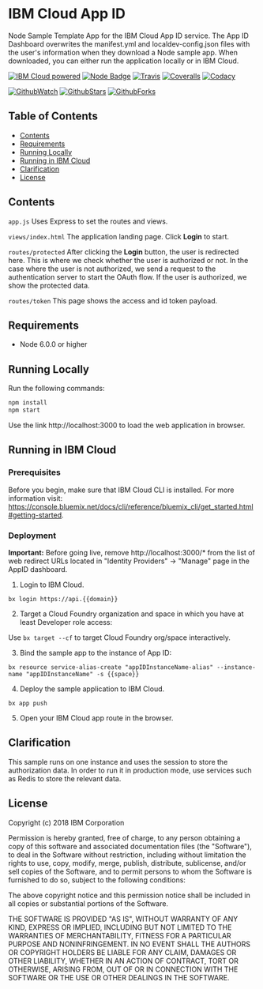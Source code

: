# IBM Cloud App ID
Node Sample Template App for the IBM Cloud App ID service. The App ID Dashboard overwrites the manifest.yml and localdev-config.json files with the user's information when they download a Node sample app. When downloaded, you can either run the application locally or in IBM Cloud.

[![IBM Cloud powered][img-ibmcloud-powered]][url-ibmcloud]
[![Node Badge][img-node-badge]][url-node-badge]
[![Travis][img-travis-master]][url-travis-master]
[![Coveralls][img-coveralls-master]][url-coveralls-master]
[![Codacy][img-codacy]][url-codacy]

[![GithubWatch][img-github-watchers]][url-github-watchers]
[![GithubStars][img-github-stars]][url-github-stars]
[![GithubForks][img-github-forks]][url-github-forks]

## Table of Contents
* [Contents](#contents)
* [Requirements](#requirements)
* [Running Locally](#running-locally)
* [Running in IBM Cloud](#running-in-ibm-cloud)
* [Clarification](#clarification)
* [License](#license)

## Contents

`app.js`  Uses Express to set the routes and views.

`views/index.html`  The application landing page. Click **Login** to start.

`routes/protected`  After clicking the **Login** button, the user is redirected here. This is where
we check whether the user is authorized or not. In  the case where the user is not authorized, we send a request to the
authentication server to start the OAuth flow. If the user is authorized, we show the protected data.

`routes/token`  This page shows the access and id token payload.

## Requirements
* Node 6.0.0 or higher

## Running Locally

Run the following commands:
```bash
npm install
npm start
```
Use the link http://localhost:3000 to load the web application in browser.

## Running in IBM Cloud

### Prerequisites
Before you begin, make sure that IBM Cloud CLI is installed.
For more information visit: https://console.bluemix.net/docs/cli/reference/bluemix_cli/get_started.html#getting-started.

### Deployment

**Important:** Before going live, remove http://localhost:3000/* from the list of web redirect URLs located in "Identity Providers" -> "Manage" page in the AppID dashboard.

1. Login to IBM Cloud.

  `bx login https://api.{{domain}}`

2. Target a Cloud Foundry organization and space in which you have at least Developer role access:

  Use `bx target --cf` to target Cloud Foundry org/space interactively.

3. Bind the sample app to the instance of App ID:

  `bx resource service-alias-create "appIDInstanceName-alias" --instance-name "appIDInstanceName" -s {{space}}`

4. Deploy the sample application to IBM Cloud.

  `bx app push`

5. Open your IBM Cloud app route in the browser.

## Clarification
This sample runs on one instance and uses the session to store the authorization data.
In order to run it in production mode, use services such as Redis to store the relevant data.

## License

Copyright (c) 2018 IBM Corporation

Permission is hereby granted, free of charge, to any person obtaining a copy of this software and associated documentation files (the "Software"), to deal in the Software without restriction, including without limitation the rights to use, copy, modify, merge, publish, distribute, sublicense, and/or sell copies of the Software, and to permit persons to whom the Software is furnished to do so, subject to the following conditions:

The above copyright notice and this permission notice shall be included in all copies or substantial portions of the Software.

THE SOFTWARE IS PROVIDED "AS IS", WITHOUT WARRANTY OF ANY KIND, EXPRESS OR IMPLIED, INCLUDING BUT NOT LIMITED TO THE WARRANTIES OF MERCHANTABILITY, FITNESS FOR A PARTICULAR PURPOSE AND NONINFRINGEMENT. IN NO EVENT SHALL THE AUTHORS OR COPYRIGHT HOLDERS BE LIABLE FOR ANY CLAIM, DAMAGES OR OTHER LIABILITY, WHETHER IN AN ACTION OF CONTRACT, TORT OR OTHERWISE, ARISING FROM, OUT OF OR IN CONNECTION WITH THE SOFTWARE OR THE USE OR OTHER DEALINGS IN THE SOFTWARE.

[img-ibmcloud-powered]: https://img.shields.io/badge/ibm%20cloud-powered-blue.svg
[url-ibmcloud]: https://www.ibm.com/cloud/

[img-node-badge]: https://img.shields.io/badge/platform-node-lightgrey.svg?style=flat
[url-node-badge]: https://developer.node.com/index.html

[img-travis-master]: https://travis-ci.org/ibm-cloud-security/app-id-sample-node.svg?branch=master
[url-travis-master]: https://travis-ci.org/ibm-cloud-security/app-id-sample-node?branch=master

[img-coveralls-master]: https://coveralls.io/repos/github/ibm-cloud-security/app-id-sample-node/badge.svg
[url-coveralls-master]: https://coveralls.io/github/ibm-cloud-security/app-id-sample-node

[img-codacy]: https://api.codacy.com/project/badge/Grade/fb042b4cb2f048968b567cde2251edcc
[url-codacy]: https://www.codacy.com/app/ibm-cloud-security/app-id-sample-node

[img-github-watchers]: https://img.shields.io/github/watchers/ibm-cloud-security/app-id-sample-node.svg?style=social&label=Watch
[url-github-watchers]: https://github.com/ibm-cloud-security/app-id-sample-node/watchers
[img-github-stars]: https://img.shields.io/github/stars/ibm-cloud-security/app-id-sample-node.svg?style=social&label=Star
[url-github-stars]: https://github.com/ibm-cloud-security/app-id-sample-node/stargazers
[img-github-forks]: https://img.shields.io/github/forks/ibm-cloud-security/app-id-sample-node.svg?style=social&label=Fork
[url-github-forks]: https://github.com/ibm-cloud-security/app-id-sample-node/network
